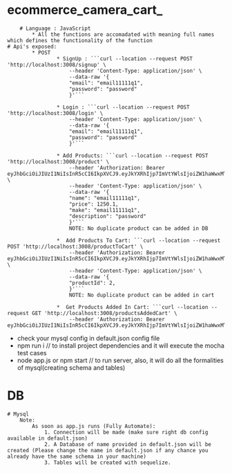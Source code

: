 # ecommerce_camera_cart_

        # Language : JavaScript
            * All the functions are accomadated with meaning full names which defines the functionality of the function
    # Api's exposed:
            * POST
                    * SignUp : ```curl --location --request POST 'http://localhost:3008/signup' \
                        --header 'Content-Type: application/json' \
                        --data-raw '{
                        "email": "email11111q1",
                        "password": "password"
                        }'```

                    * Login : ```curl --location --request POST 'http://localhost:3008/login' \
                        --header 'Content-Type: application/json' \
                        --data-raw '{
                        "email": "email11111q1",
                        "password": "password"
                        }'``` 

                    * Add Products: ```curl --location --request POST 'http://localhost:3008/product' \
                        --header 'Authorization: Bearer eyJhbGciOiJIUzI1NiIsInR5cCI6IkpXVCJ9.eyJkYXRhIjp7ImVtYWlsIjoiZW1haWwxMTExMXExIiwiaWQiOjF9LCJpYXQiOjE1OTQ3OTAwMTMsImV4cCI6MTU5NTE1MDAxM30.PkMMVwVziyrTVWVdUTkV7jX6Hn5UONsMeRx3pE00QR4' \
                        --header 'Content-Type: application/json' \
                        --data-raw '{
                        "name": "email11111q1",
                        "price": 1250.1,
                        "make": "email11111q1",
                        "description": "password"
                        }'```
                        NOTE: No duplicate product can be added in DB

                    *  Add Products To Cart: ```curl --location --request POST 'http://localhost:3008/productToCart' \
                        --header 'Authorization: Bearer eyJhbGciOiJIUzI1NiIsInR5cCI6IkpXVCJ9.eyJkYXRhIjp7ImVtYWlsIjoiZW1haWwxMTExMXExIiwiaWQiOjF9LCJpYXQiOjE1OTQ3OTAwMTMsImV4cCI6MTU5NTE1MDAxM30.PkMMVwVziyrTVWVdUTkV7jX6Hn5UONsMeRx3pE00QR4' \
                        --header 'Content-Type: application/json' \
                        --data-raw '{
                        "productId": 2,
                        }'```
                        NOTE: No duplicate product can be added in cart

                    *  Get Products Added In Cart: ```curl --location --request GET 'http://localhost:3008/productsAddedCart' \
                        --header 'Authorization: Bearer eyJhbGciOiJIUzI1NiIsInR5cCI6IkpXVCJ9.eyJkYXRhIjp7ImVtYWlsIjoiZW1haWwxMTExMXExIiwiaWQiOjF9LCJpYXQiOjE1OTQ3OTAwMTMsImV4cCI6MTU5NTE1MDAxM30.PkMMVwVziyrTVWVdUTkV7jX6Hn5UONsMeRx3pE00QR4'```


<MYSQL installed is required>

* check your mysql config in default.json config file
* npm run i // to install project dependencies and it will execute the mocha test cases
* node app.js or npm start // to run server, also, it will do all the formalities of mysql(creating schema and tables)

# DB
    # Mysql
        Note: 
            As soon as app.js runs (Fully Automate):
                1. Connection will be made (make sure right db config available in default.json)
                2. A Database of name provided in default.json will be created (Please change the name in default.json if any chance you already have the same schema in your machine)
                3. Tables will be created with sequelize.
